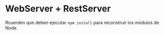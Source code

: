 # WebServer + RestServer

Rcuerden que deben ejecutar `npm install` para reconstruir los módulos de Node.
